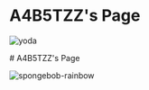 # A4B5TZZ's Page

![yoda](https://cloud.githubusercontent.com/assets/16547949/25401233/2c9215d8-29c3-11e7-9e9b-d7cbccefb17a.jpg)

<Enter a phrase describing the above image>
# A4B5TZZ's Page

![spongebob-rainbow](https://cloud.githubusercontent.com/assets/16547949/25401179/038f12ee-29c3-11e7-8362-f92422b7da35.jpg)

<Enter a phrase describing the above image>
